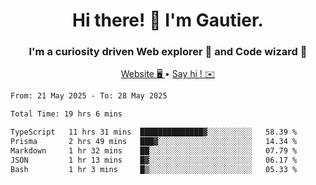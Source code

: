 <h1 align="center">Hi there! 👋 I'm Gautier.</h1>
<h3 align="center">I'm a curiosity driven Web explorer 🚀 and Code wizard 🧙</h3>

<p align="center">
  <a href="https://xisabla.github.io/">Website 🖥️ </a> •
  <a href="mailto:xisabla.dev@gmail.com">Say hi ! ✉️</a>
</p>

<!--START_SECTION:waka-->

```txt
From: 21 May 2025 - To: 28 May 2025

Total Time: 19 hrs 6 mins

TypeScript   11 hrs 31 mins  ██████████████▓░░░░░░░░░░   58.39 %
Prisma       2 hrs 49 mins   ███▓░░░░░░░░░░░░░░░░░░░░░   14.34 %
Markdown     1 hr 32 mins    ██░░░░░░░░░░░░░░░░░░░░░░░   07.79 %
JSON         1 hr 13 mins    █▓░░░░░░░░░░░░░░░░░░░░░░░   06.17 %
Bash         1 hr 3 mins     █▒░░░░░░░░░░░░░░░░░░░░░░░   05.33 %
```

<!--END_SECTION:waka-->
